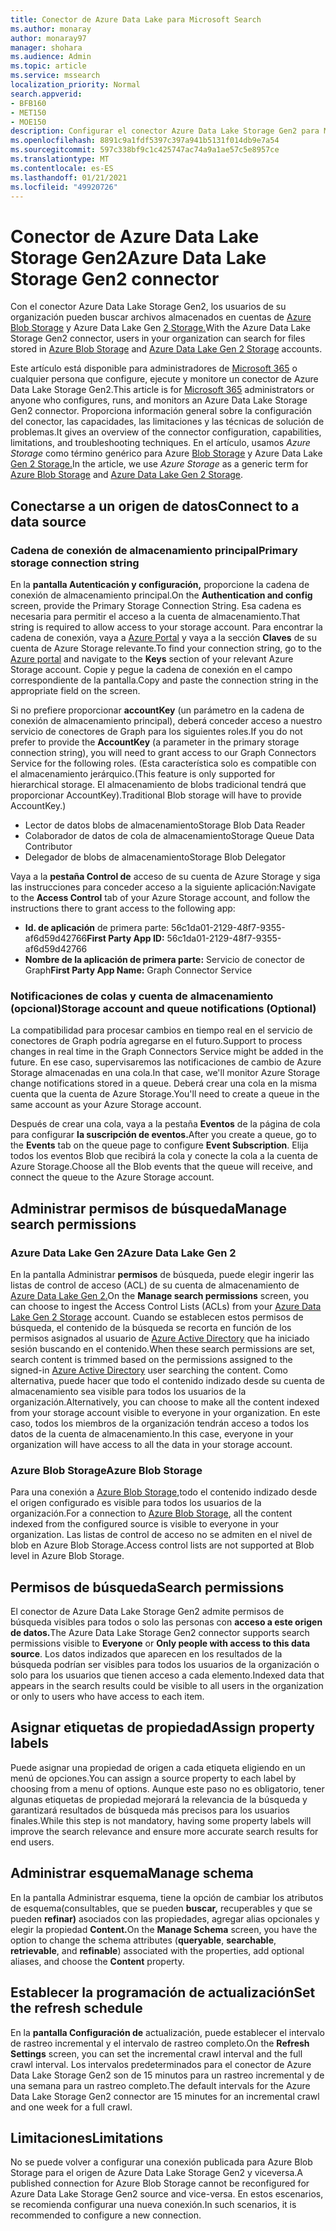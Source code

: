 ```yaml
---
title: Conector de Azure Data Lake para Microsoft Search
ms.author: monaray
author: monaray97
manager: shohara
ms.audience: Admin
ms.topic: article
ms.service: mssearch
localization_priority: Normal
search.appverid:
- BFB160
- MET150
- MOE150
description: Configurar el conector Azure Data Lake Storage Gen2 para Microsoft Search
ms.openlocfilehash: 8891c9a1fdf5397c397a941b5131f014db9e7a54
ms.sourcegitcommit: 597c338bf9c1c425747ac74a9a1ae57c5e8957ce
ms.translationtype: MT
ms.contentlocale: es-ES
ms.lasthandoff: 01/21/2021
ms.locfileid: "49920726"
---
```

# <a name="azure-data-lake-storage-gen2-connector"></a><span data-ttu-id="26354-103">Conector de Azure Data Lake Storage Gen2</span><span class="sxs-lookup"><span data-stu-id="26354-103">Azure Data Lake Storage Gen2 connector</span></span>

<span data-ttu-id="26354-104">Con el conector Azure Data Lake Storage Gen2, los usuarios de su organización pueden buscar archivos almacenados en cuentas de [Azure Blob Storage](https://docs.microsoft.com/azure/storage/blobs/storage-blobs-introduction) y Azure Data Lake Gen [2 Storage.](https://docs.microsoft.com/azure/storage/blobs/data-lake-storage-introduction)</span><span class="sxs-lookup"><span data-stu-id="26354-104">With the Azure Data Lake Storage Gen2 connector, users in your organization can search for files stored in [Azure Blob Storage](https://docs.microsoft.com/azure/storage/blobs/storage-blobs-introduction) and [Azure Data Lake Gen 2 Storage](https://docs.microsoft.com/azure/storage/blobs/data-lake-storage-introduction) accounts.</span></span>

<span data-ttu-id="26354-105">Este artículo está disponible para administradores de [Microsoft 365](https://www.microsoft.com/microsoft-365) o cualquier persona que configure, ejecute y monitore un conector de Azure Data Lake Storage Gen2.</span><span class="sxs-lookup"><span data-stu-id="26354-105">This article is for [Microsoft 365](https://www.microsoft.com/microsoft-365) administrators or anyone who configures, runs, and monitors an Azure Data Lake Storage Gen2 connector.</span></span> <span data-ttu-id="26354-106">Proporciona información general sobre la configuración del conector, las capacidades, las limitaciones y las técnicas de solución de problemas.</span><span class="sxs-lookup"><span data-stu-id="26354-106">It gives an overview of the connector configuration, capabilities, limitations, and troubleshooting techniques.</span></span> <span data-ttu-id="26354-107">En el artículo, usamos *Azure Storage* como término genérico para Azure [Blob Storage](https://docs.microsoft.com/azure/storage/blobs/storage-blobs-introduction) y Azure Data Lake [Gen 2 Storage.](https://docs.microsoft.com/azure/storage/blobs/data-lake-storage-introduction)</span><span class="sxs-lookup"><span data-stu-id="26354-107">In the article, we use *Azure Storage* as a generic term for [Azure Blob Storage](https://docs.microsoft.com/azure/storage/blobs/storage-blobs-introduction) and [Azure Data Lake Gen 2 Storage](https://docs.microsoft.com/azure/storage/blobs/data-lake-storage-introduction).</span></span>

## <a name="connect-to-a-data-source"></a><span data-ttu-id="26354-108">Conectarse a un origen de datos</span><span class="sxs-lookup"><span data-stu-id="26354-108">Connect to a data source</span></span>

### <a name="primary-storage-connection-string"></a><span data-ttu-id="26354-109">Cadena de conexión de almacenamiento principal</span><span class="sxs-lookup"><span data-stu-id="26354-109">Primary storage connection string</span></span>

<span data-ttu-id="26354-110">En la **pantalla Autenticación y configuración,** proporcione la cadena de conexión de almacenamiento principal.</span><span class="sxs-lookup"><span data-stu-id="26354-110">On the **Authentication and config** screen, provide the Primary Storage Connection String.</span></span> <span data-ttu-id="26354-111">Esa cadena es necesaria para permitir el acceso a la cuenta de almacenamiento.</span><span class="sxs-lookup"><span data-stu-id="26354-111">That string is required to allow access to your storage account.</span></span> <span data-ttu-id="26354-112">Para encontrar la cadena de conexión, vaya a [Azure Portal](https://ms.portal.azure.com/#home) y vaya a la sección **Claves** de su cuenta de Azure Storage relevante.</span><span class="sxs-lookup"><span data-stu-id="26354-112">To find your connection string, go to the [Azure portal](https://ms.portal.azure.com/#home) and navigate to the **Keys** section of your relevant Azure Storage account.</span></span> <span data-ttu-id="26354-113">Copie y pegue la cadena de conexión en el campo correspondiente de la pantalla.</span><span class="sxs-lookup"><span data-stu-id="26354-113">Copy and paste the connection string in the appropriate field on the screen.</span></span>

<span data-ttu-id="26354-114">Si no prefiere proporcionar **accountKey** (un parámetro en la cadena de conexión de almacenamiento principal), deberá conceder acceso a nuestro servicio de conectores de Graph para los siguientes roles.</span><span class="sxs-lookup"><span data-stu-id="26354-114">If you do not prefer to provide the **AccountKey** (a parameter in the primary storage connection string), you will need to grant access to our Graph Connectors Service for the following roles.</span></span> <span data-ttu-id="26354-115">(Esta característica solo es compatible con el almacenamiento jerárquico.</span><span class="sxs-lookup"><span data-stu-id="26354-115">(This feature is only supported for hierarchical storage.</span></span> <span data-ttu-id="26354-116">El almacenamiento de blobs tradicional tendrá que proporcionar AccountKey).</span><span class="sxs-lookup"><span data-stu-id="26354-116">Traditional Blob storage will have to provide AccountKey.)</span></span>
* <span data-ttu-id="26354-117">Lector de datos blobs de almacenamiento</span><span class="sxs-lookup"><span data-stu-id="26354-117">Storage Blob Data Reader</span></span>
* <span data-ttu-id="26354-118">Colaborador de datos de cola de almacenamiento</span><span class="sxs-lookup"><span data-stu-id="26354-118">Storage Queue Data Contributor</span></span>
* <span data-ttu-id="26354-119">Delegador de blobs de almacenamiento</span><span class="sxs-lookup"><span data-stu-id="26354-119">Storage Blob Delegator</span></span>

<span data-ttu-id="26354-120">Vaya a la **pestaña Control de** acceso de su cuenta de Azure Storage y siga las instrucciones para conceder acceso a la siguiente aplicación:</span><span class="sxs-lookup"><span data-stu-id="26354-120">Navigate to the **Access Control** tab of your Azure Storage account, and follow the instructions there to grant access to the following app:</span></span>

* <span data-ttu-id="26354-121">**Id. de aplicación** de primera parte: 56c1da01-2129-48f7-9355-af6d59d42766</span><span class="sxs-lookup"><span data-stu-id="26354-121">**First Party App ID:** 56c1da01-2129-48f7-9355-af6d59d42766</span></span>
* <span data-ttu-id="26354-122">**Nombre de la aplicación de primera parte:** Servicio de conector de Graph</span><span class="sxs-lookup"><span data-stu-id="26354-122">**First Party App Name:** Graph Connector Service</span></span>

### <a name="storage-account-and-queue-notifications-optional"></a><span data-ttu-id="26354-123">Notificaciones de colas y cuenta de almacenamiento (opcional)</span><span class="sxs-lookup"><span data-stu-id="26354-123">Storage account and queue notifications (Optional)</span></span>

<span data-ttu-id="26354-124">La compatibilidad para procesar cambios en tiempo real en el servicio de conectores de Graph podría agregarse en el futuro.</span><span class="sxs-lookup"><span data-stu-id="26354-124">Support to process changes in real time in the Graph Connectors Service might be added in the future.</span></span> <span data-ttu-id="26354-125">En ese caso, supervisaremos las notificaciones de cambio de Azure Storage almacenadas en una cola.</span><span class="sxs-lookup"><span data-stu-id="26354-125">In that case, we'll monitor Azure Storage change notifications stored in a queue.</span></span> <span data-ttu-id="26354-126">Deberá crear una cola en la misma cuenta que la cuenta de Azure Storage.</span><span class="sxs-lookup"><span data-stu-id="26354-126">You'll need to create a queue in the same account as your Azure Storage account.</span></span>

<span data-ttu-id="26354-127">Después de crear una cola, vaya a la pestaña **Eventos** de la página de cola para configurar **la suscripción de eventos.**</span><span class="sxs-lookup"><span data-stu-id="26354-127">After you create a queue, go to the **Events** tab on the queue page to configure **Event Subscription**.</span></span> <span data-ttu-id="26354-128">Elija todos los eventos Blob que recibirá la cola y conecte la cola a la cuenta de Azure Storage.</span><span class="sxs-lookup"><span data-stu-id="26354-128">Choose all the Blob events that the queue will receive, and connect the queue to the Azure Storage account.</span></span>

## <a name="manage-search-permissions"></a><span data-ttu-id="26354-129">Administrar permisos de búsqueda</span><span class="sxs-lookup"><span data-stu-id="26354-129">Manage search permissions</span></span>

### <a name="azure-data-lake-gen-2"></a><span data-ttu-id="26354-130">Azure Data Lake Gen 2</span><span class="sxs-lookup"><span data-stu-id="26354-130">Azure Data Lake Gen 2</span></span>

<span data-ttu-id="26354-131">En la pantalla Administrar **permisos** de búsqueda, puede elegir ingerir las listas de control de acceso (ACL) de su cuenta de almacenamiento de [Azure Data Lake Gen 2.](https://docs.microsoft.com/azure/storage/blobs/data-lake-storage-introduction)</span><span class="sxs-lookup"><span data-stu-id="26354-131">On the **Manage search permissions** screen, you can choose to ingest the Access Control Lists (ACLs) from your [Azure Data Lake Gen 2 Storage](https://docs.microsoft.com/azure/storage/blobs/data-lake-storage-introduction) account.</span></span> <span data-ttu-id="26354-132">Cuando se establecen estos permisos de búsqueda, el contenido de la búsqueda se recorta en función de los permisos asignados al usuario de [Azure Active Directory](https://docs.microsoft.com/azure/active-directory/) que ha iniciado sesión buscando en el contenido.</span><span class="sxs-lookup"><span data-stu-id="26354-132">When these search permissions are set, search content is trimmed based on the permissions assigned to the signed-in [Azure Active Directory](https://docs.microsoft.com/azure/active-directory/) user searching the content.</span></span> <span data-ttu-id="26354-133">Como alternativa, puede hacer que todo el contenido indizado desde su cuenta de almacenamiento sea visible para todos los usuarios de la organización.</span><span class="sxs-lookup"><span data-stu-id="26354-133">Alternatively, you can choose to make all the content indexed from your storage account visible to everyone in your organization.</span></span> <span data-ttu-id="26354-134">En este caso, todos los miembros de la organización tendrán acceso a todos los datos de la cuenta de almacenamiento.</span><span class="sxs-lookup"><span data-stu-id="26354-134">In this case, everyone in your organization will have access to all the data in your storage account.</span></span>

### <a name="azure-blob-storage"></a><span data-ttu-id="26354-135">Azure Blob Storage</span><span class="sxs-lookup"><span data-stu-id="26354-135">Azure Blob Storage</span></span>

<span data-ttu-id="26354-136">Para una conexión a [Azure Blob Storage,](https://docs.microsoft.com/azure/storage/blobs/storage-blobs-introduction)todo el contenido indizado desde el origen configurado es visible para todos los usuarios de la organización.</span><span class="sxs-lookup"><span data-stu-id="26354-136">For a connection to [Azure Blob Storage](https://docs.microsoft.com/azure/storage/blobs/storage-blobs-introduction), all the content indexed from the configured source is visible to everyone in your organization.</span></span> <span data-ttu-id="26354-137">Las listas de control de acceso no se admiten en el nivel de blob en Azure Blob Storage.</span><span class="sxs-lookup"><span data-stu-id="26354-137">Access control lists are not supported at Blob level in Azure Blob Storage.</span></span>

## <a name="search-permissions"></a><span data-ttu-id="26354-138">Permisos de búsqueda</span><span class="sxs-lookup"><span data-stu-id="26354-138">Search permissions</span></span>

<span data-ttu-id="26354-139">El conector de Azure Data Lake Storage  Gen2 admite permisos de búsqueda visibles para todos o solo las personas con **acceso a este origen de datos.**</span><span class="sxs-lookup"><span data-stu-id="26354-139">The Azure Data Lake Storage Gen2 connector supports search permissions visible to **Everyone** or **Only people with access to this data source**.</span></span> <span data-ttu-id="26354-140">Los datos indizados que aparecen en los resultados de la búsqueda podrían ser visibles para todos los usuarios de la organización o solo para los usuarios que tienen acceso a cada elemento.</span><span class="sxs-lookup"><span data-stu-id="26354-140">Indexed data that appears in the search results could be visible to all users in the organization or only to users who have access to each item.</span></span>

## <a name="assign-property-labels"></a><span data-ttu-id="26354-141">Asignar etiquetas de propiedad</span><span class="sxs-lookup"><span data-stu-id="26354-141">Assign property labels</span></span>

<span data-ttu-id="26354-142">Puede asignar una propiedad de origen a cada etiqueta eligiendo en un menú de opciones.</span><span class="sxs-lookup"><span data-stu-id="26354-142">You can assign a source property to each label by choosing from a menu of options.</span></span> <span data-ttu-id="26354-143">Aunque este paso no es obligatorio, tener algunas etiquetas de propiedad mejorará la relevancia de la búsqueda y garantizará resultados de búsqueda más precisos para los usuarios finales.</span><span class="sxs-lookup"><span data-stu-id="26354-143">While this step is not mandatory, having some property labels will improve the search relevance and ensure more accurate search results for end users.</span></span>

## <a name="manage-schema"></a><span data-ttu-id="26354-144">Administrar esquema</span><span class="sxs-lookup"><span data-stu-id="26354-144">Manage schema</span></span>

<span data-ttu-id="26354-145">En  la pantalla Administrar esquema, tiene la opción de cambiar los atributos de esquema(consultables, que se pueden **buscar,** recuperables y que se pueden **refinar)** asociados con las propiedades, agregar alias opcionales y elegir la propiedad **Content.**</span><span class="sxs-lookup"><span data-stu-id="26354-145">On the **Manage Schema** screen, you have the option to change the schema attributes (**queryable**, **searchable**, **retrievable**, and **refinable**) associated with the properties, add optional aliases, and choose the **Content** property.</span></span>

## <a name="set-the-refresh-schedule"></a><span data-ttu-id="26354-146">Establecer la programación de actualización</span><span class="sxs-lookup"><span data-stu-id="26354-146">Set the refresh schedule</span></span>

<span data-ttu-id="26354-147">En la **pantalla Configuración de** actualización, puede establecer el intervalo de rastreo incremental y el intervalo de rastreo completo.</span><span class="sxs-lookup"><span data-stu-id="26354-147">On the **Refresh Settings** screen, you can set the incremental crawl interval and the full crawl interval.</span></span> <span data-ttu-id="26354-148">Los intervalos predeterminados para el conector de Azure Data Lake Storage Gen2 son de 15 minutos para un rastreo incremental y de una semana para un rastreo completo.</span><span class="sxs-lookup"><span data-stu-id="26354-148">The default intervals for the Azure Data Lake Storage Gen2 connector are 15 minutes for an incremental crawl and one week for a full crawl.</span></span>

## <a name="limitations"></a><span data-ttu-id="26354-149">Limitaciones</span><span class="sxs-lookup"><span data-stu-id="26354-149">Limitations</span></span>

<span data-ttu-id="26354-150">No se puede volver a configurar una conexión publicada para Azure Blob Storage para el origen de Azure Data Lake Storage Gen2 y viceversa.</span><span class="sxs-lookup"><span data-stu-id="26354-150">A published connection for Azure Blob Storage cannot be reconfigured for Azure Data Lake Storage Gen2 source and vice-versa.</span></span> <span data-ttu-id="26354-151">En estos escenarios, se recomienda configurar una nueva conexión.</span><span class="sxs-lookup"><span data-stu-id="26354-151">In such scenarios, it is recommended to configure a new connection.</span></span>
